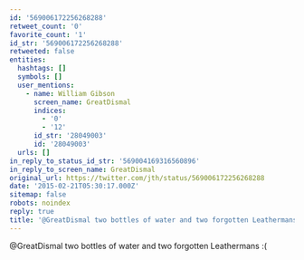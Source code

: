 ```yaml
---
id: '569006172256268288'
retweet_count: '0'
favorite_count: '1'
id_str: '569006172256268288'
retweeted: false
entities:
  hashtags: []
  symbols: []
  user_mentions:
    - name: William Gibson
      screen_name: GreatDismal
      indices:
        - '0'
        - '12'
      id_str: '28049003'
      id: '28049003'
  urls: []
in_reply_to_status_id_str: '569004169316560896'
in_reply_to_screen_name: GreatDismal
original_url: https://twitter.com/jth/status/569006172256268288
date: '2015-02-21T05:30:17.000Z'
sitemap: false
robots: noindex
reply: true
title: '@GreatDismal two bottles of water and two forgotten Leathermans  :('
---
```


@GreatDismal two bottles of water and two forgotten Leathermans  :(